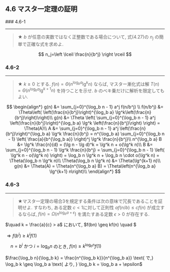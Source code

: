 ## 4.6 マスタ一定理の証明

### 4.6-1
***
> ★ $b$ が任意の実数ではなく正整数である場合について, 式(4.27)の $n_j$ の簡単で正確な式を求めよ. 

$$
n_j=\left \lceil \frac{n}{b^j} \right \rceil
$$

### 4.6-2
***
> ★ $k \ge 0$ とする. $f(n)=\Theta(n^{\log_ba}\lg^kn)$ ならば, マスター漸化式は解 $T(n)=\Theta(n^{\log_ba}\lg^{k+1}n)$ を持つことを示せ. $b$ のベキ乗だけに解析を限定してもよい. 

$$
\begin{align*}
g(n) &= \sum_{j=0}^{\log_b n - 1} a^j f(n/b^j) \\
f(n/b^j) &= \Theta\left( \left(\frac{n}{b^j}\right)^{\log_b a} \lg^k\left(\frac{n}{b^j}\right)\right)\\
g(n) &= \Theta \left( \sum_{j=0}^{\log_b n - 1} a^j \left(\frac{n}{b^j}\right)^{\log_b a} \lg^k \left(\frac{n}{b^j}\right) \right) = \Theta(A)\\
A &= \sum_{j=0}^{\log_b n - 1} a^j \left(\frac{n}{b^j}\right)^{\log_b a} \lg^k \frac{n}{b^j} = n^{\log_b a} \sum_{j=0}^{\log_b n - 1} \left( \frac{a}{b^{\log_b a}} \right)^j \lg^k \frac{n}{b^j}\\
n^{\log_b a} B &= \lg^k \frac{n}{d} = (\lg n - \lg d)^k = \lg^k n + o(\lg^k n)\\
B &= \sum_{j=0}^{\log_b n - 1} \lg^k \frac{n}{b^j} = \sum_{j=0}^{\log_b n - 1} \left( \lg^k n - o(\lg^k n) \right) = \log_b n \lg^k n + \log_b n \cdot o(\lg^k n) = \Theta(\log_b n \lg^k n)\\
\Theta(\log_b n \lg^k n) &= \Theta(\lg^{k+1} n)\\
g(n) &= \Theta(A) = \Theta(n^{\log_b a} B) = \Theta\left(n^{\log_b a} \lg^{k+1} n\right)\\
\end{align*}
$$

### 4.6-3
***
> ★マスタ一定理の場合3を規定する条件は次の意味で冗長であることを証明せよ. すなわち, ある定数 $c < 1$に対して正則性 $af(n/b) \le cf(n)$ が成立するならば, $f(n)=\Omega(n^{\log_ba+\epsilon})$ を満たすある定数 $\epsilon > 0$ が存在する. 


$\quad k = \frac{a}{c} > a$ において, $f(bn) \geq kf(n) \quad $

$\Rightarrow f(b^i) \geq k^i f(1)$


$\quad n = b^i \text{ かつ } i = \log_b n$ のとき, $f(n) \geq k^{\log_b n} f(1)$

$\frac{\log_b n}{\log_b k} = \frac{n^{\log_b k}}{n^{\log_b a}} \text{ で,} \log_b k \geq \log_b a \text{ より, } \log_b k = \log_b a + \epsilon$

